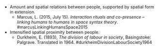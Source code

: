 - Amount and spatial relations between people, supported by spatial form in extension.
	- Marcus, L. (2015, July 15). _Interaction rituals and co-presence – linking humans to humans in space syntax theory_. #marcusLinkingHumansSpace2015
- Intensified spatial proximity between people.
	- Durkheim, E. (1893), _The division of labour in society_, Basingstoke: Palgrave. Translated in 1964. #durkheimDivisionLabourSociety1964